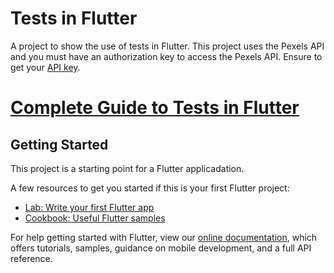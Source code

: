 # Tests in Flutter

A project to show the use of tests in Flutter. This project uses the Pexels API and you must have an authorization key to access the Pexels API. Ensure to get your [API key](https://www.pexels.com/api/documentation/).

# [Complete Guide to Tests in Flutter](https://brewyourtech.com/complete-guide-to-tests-in-flutter/)

## Getting Started

This project is a starting point for a Flutter applicadation.

A few resources to get you started if this is your first Flutter project:

* [Lab: Write your first Flutter app](https://flutter.dev/docs/get-started/codelab)
* [Cookbook: Useful Flutter samples](https://flutter.dev/docs/cookbook)

For help getting started with Flutter, view our
[online documentation](https://flutter.dev/docs), which offers tutorials, 
samples, guidance on mobile development, and a full API reference.
